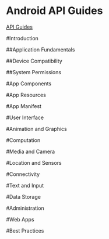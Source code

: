 Android API Guides
==================
[API Guides](https://developer.android.com/guide/index.html)

#Introduction

##Application Fundamentals



##Device Compatibility



##System Permissions


































#App Components




#App Resources




#App Manifest





#User Interface





#Animation and Graphics





#Computation





#Media and Camera






#Location and Sensors







#Connectivity







#Text and Input







#Data Storage








#Administration










#Web Apps







#Best Practices













